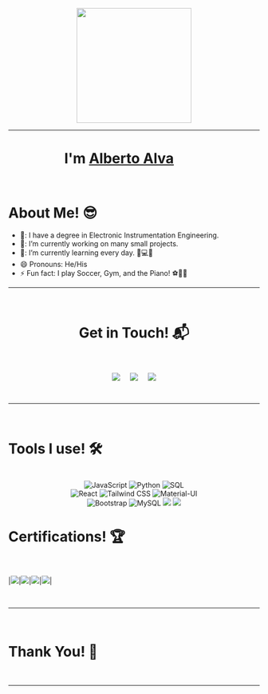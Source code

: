 <p align="center">
  <img src="https://miro.medium.com/max/2048/1*OohqW5DGh9CQS4hLY5FXzA.png" height="230"/>
</p>
<hr>
<h1 align="center">I'm <a href="https://github.com/Aryagm">Alberto Alva<a><img width="60px"/></h1>
<Br>
<h1>About Me! 😎</h1>

- 🏫: I have a degree in Electronic Instrumentation Engineering.
- 🔭: I’m currently working on many small projects.
- 🌱: I’m currently learning every day. 🧠💻🤖
- 😄  Pronouns: He/His
- ⚡  Fun fact: I play Soccer, Gym, and the Piano! ⚽🦾🎹
  
<hr>
<Br>
<h1 align="center">Get in Touch! 📬</h1>
<Br>
<p align="center">
<a href="https://www.linkedin.com/in/alberto-alva-0b0215187/" target="blank"><img align="center" src="https://img.shields.io/badge/-LinkedIn-0077B5?style=for-the-badge&logo=Linkedin&logoColor=white" /></a> &nbsp;&nbsp;&nbsp;  <a href="mailto:albertoaaa99@gmail.com" target="blank"><img align="center" src="https://img.shields.io/badge/-Gmail-D14836?style=for-the-badge&logo=Gmail&logoColor=white" /></a>    &nbsp;&nbsp;&nbsp;       <a href="https://www.hackerrank.com/profile/albertoaaa99" target="blank"><img align="center" src="https://img.shields.io/badge/-Hackerrank-2EC866?style=for-the-badge&logo=HackerRank&logoColor=white" /></a>
  
</p>
  
<Br>
<hr>
<Br>
<h1>Tools I use! 🛠️</h1>
<Br>
<div align=center> 
 <a target="_blank">
  <img alt="JavaScript" src="https://img.shields.io/badge/JavaScript-F7DF1E?style=for-the-badge&logo=javascript&logoColor=black">
</a>
<a  target="_blank">
  <img alt="Python" src="https://img.shields.io/badge/Python-3776AB?style=for-the-badge&logo=python&logoColor=white">
</a>
<a  target="_blank">
  <img alt="SQL" src="https://img.shields.io/badge/SQL-CC2927?style=for-the-badge&logo=microsoft%20sql%20server&logoColor=white">
</a>
  <br>
<a  target="_blank">
  <img alt="React" src="https://img.shields.io/badge/React-61DAFB?style=for-the-badge&logo=react&logoColor=black">
</a>
<a  target="_blank">
  <img alt="Tailwind CSS" src="https://img.shields.io/badge/Tailwind_CSS-38B2AC?style=for-the-badge&logo=tailwind-css&logoColor=white">
</a>

<a  target="_blank">
  <img alt="Material-UI" src="https://img.shields.io/badge/Material--UI-0081CB?style=for-the-badge&logo=material-ui&logoColor=white">
</a>
<br>
<a  target="_blank">
  <img alt="Bootstrap" src="https://img.shields.io/badge/Bootstrap-563D7C?style=for-the-badge&logo=bootstrap&logoColor=white">
</a>

<!-- Database -->
<a  target="_blank">
  <img alt="MySQL" src="https://img.shields.io/badge/MySQL-4479A1?style=for-the-badge&logo=mysql&logoColor=white">
</a>
<img src="https://img.shields.io/badge/django-092E20?style=for-the-badge&logo=django&logoColor=white">
<img src="https://img.shields.io/badge/flask-000000?style=for-the-badge&logo=flask&logoColor=white">

</div>
  
<!--
<Br>
<hr>
<Br>
<h1>Some of my Projects! 🎨</h1>
<Br>
  
[![ReadMe Card](https://github-readme-stats.vercel.app/api/pin/?username=Aryagm&repo=California_Housing_Prices)](https://github.com/Albertwo512/ShortUrl)

<Br>
<hr>
<Br>
-->
<h1>Certifications! 🏆</h1>
<Br>
  
|[![](https://img.shields.io/badge/UX%2FUI%20-%20google)](https://img.shields.io/badge/FrontEnd%20Developer%20-googel)|[![](https://img.shields.io/badge/%20FRONT%20%20END%20DEVELOPER%20-fron?logoColor=%09%230000FF&color=%23000080)](https://img.shields.io/badge/COURSE%20INTENSIVE%20OF%20LEVEL%20ENGLISH%20-english?logoColor=blue)|[![](https://img.shields.io/badge/%20COURSE%20INTENSIVE%20OF%20LEVEL%20ENGLISH%20-english?logoColor=%09%230000FF&color=orange)](https://raw.githubusercontent.com/Aryagm/Aryagm/main/Certificates/Machine%20Learning%20for%20Everyone-1.jpg)|[![](https://img.shields.io/badge/Advanced%20Certificate%20in%20iOS%20App%20Development%20with%20Swift%20-ios?logoColor=%09%230000FF&color=%09%230000FF)](https://github.com/Aryagm/Aryagm/blob/main/Certificates/Data%20Science%20Toolbox%20-%20I-1.jpg)|
<!--
|---|---|---|---|
|
[![](https://img.shields.io/badge/Data%20Science%20Toolbox%20-II-orange?style=for-the-badge)](https://github.com/Aryagm/Aryagm/blob/main/Certificates/Data%20Science%20Toolbox%20-%20II-1.jpg)|[![](https://img.shields.io/badge/Statistical%20Thinking%20in%20Python-purple?style=for-the-badge)](https://raw.githubusercontent.com/Aryagm/Aryagm/main/Certificates/Statistical%20Thinking%20in%20Python-1.jpg)|[![](https://img.shields.io/badge/Supervized%20Learning%20with%20Sklearn-red?style=for-the-badge)](https://raw.githubusercontent.com/Aryagm/Aryagm/main/Certificates/Supervized%20Learning%20with%20Scikit-Learn-1.jpg)|[![](https://img.shields.io/badge/More%20on%20the%20Way!-yellow?style=for-the-badge)](https://github.com/Aryagm)| 
  -->

<Br>
<hr>

<Br>
<h1>Thank You! 🤵 </h1>
<Br>

------
